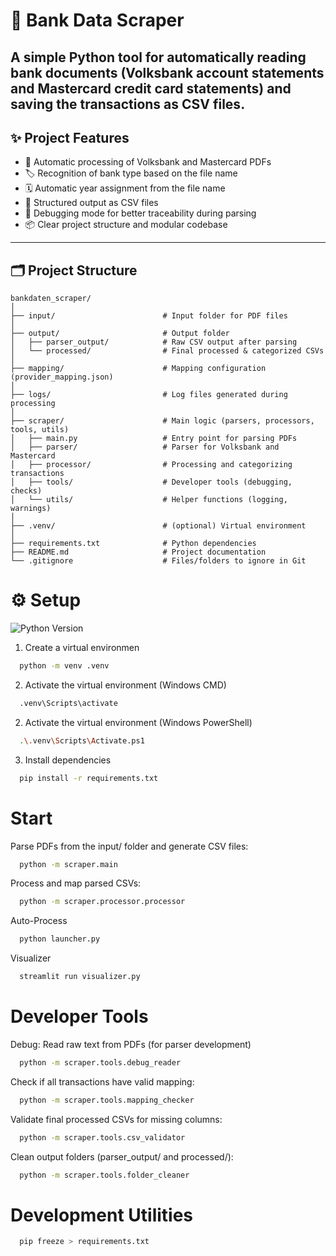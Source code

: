 # 🏦 Bank Data Scraper


A simple Python tool for automatically reading bank documents 
(Volksbank account statements and Mastercard credit card statements) 
and saving the transactions as CSV files.
---
## ✨ Project Features
- 📄 Automatic processing of Volksbank and Mastercard PDFs
- 🏷️ Recognition of bank type based on the file name
- 🗓️ Automatic year assignment from the file name
- 🧹 Structured output as CSV files
- 🐛 Debugging mode for better traceability during parsing
- 📦 Clear project structure and modular codebase
---

## 🗂️ Project Structure

```plaintext
bankdaten_scraper/
│
├── input/                        # Input folder for PDF files
│
├── output/                       # Output folder
│   ├── parser_output/            # Raw CSV output after parsing
│   └── processed/                # Final processed & categorized CSVs
│
├── mapping/                      # Mapping configuration (provider_mapping.json)
│
├── logs/                         # Log files generated during processing
│
├── scraper/                      # Main logic (parsers, processors, tools, utils)
│   ├── main.py                   # Entry point for parsing PDFs
│   ├── parser/                   # Parser for Volksbank and Mastercard
│   ├── processor/                # Processing and categorizing transactions
│   ├── tools/                    # Developer tools (debugging, checks)
│   └── utils/                    # Helper functions (logging, warnings)
│
├── .venv/                        # (optional) Virtual environment
│
├── requirements.txt              # Python dependencies
├── README.md                     # Project documentation
└── .gitignore                    # Files/folders to ignore in Git

```
# ⚙️ Setup
![Python Version](https://img.shields.io/badge/python-3.12%2B-blue)
1. Create a virtual environmen
```bash
  python -m venv .venv
```
2. Activate the virtual environment (Windows CMD)
```bash
  .venv\Scripts\activate
```
2. Activate the virtual environment (Windows PowerShell)
```bash
  .\.venv\Scripts\Activate.ps1
```
3. Install dependencies
```bash
  pip install -r requirements.txt
```
# Start
Parse PDFs from the input/ folder and generate CSV files:
```bash
  python -m scraper.main
```
Process and map parsed CSVs:
```bash
  python -m scraper.processor.processor
```
Auto-Process
```bash
  python launcher.py
```
Visualizer
```bash
  streamlit run visualizer.py
```
# Developer Tools
Debug: Read raw text from PDFs (for parser development)
```bash
  python -m scraper.tools.debug_reader
```
Check if all transactions have valid mapping:
```bash
  python -m scraper.tools.mapping_checker
```
Validate final processed CSVs for missing columns:
```bash
  python -m scraper.tools.csv_validator
```
Clean output folders (parser_output/ and processed/):
```bash
  python -m scraper.tools.folder_cleaner
```
# Development Utilities
```bash
  pip freeze > requirements.txt
```